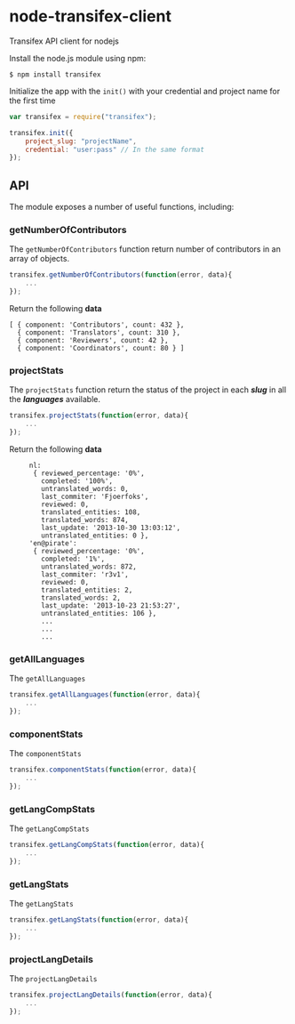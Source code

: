 node-transifex-client
=====================

Transifex API client for nodejs

Install the node.js module using npm:

`$ npm install transifex`


Initialize the app with the `init()` with your credential and project name for the first time

``` javascript
var transifex = require("transifex");

transifex.init({
	project_slug: "projectName",
	credential: "user:pass" // In the same format
});
```

## API
The module exposes a number of useful functions, including:


### getNumberOfContributors

The `getNumberOfContributors` function return number of contributors in an array of objects. 

``` javascript
transifex.getNumberOfContributors(function(error, data){
	...
});
```

Return the following **data**
```
[ { component: 'Contributors', count: 432 },
  { component: 'Translators', count: 310 },
  { component: 'Reviewers', count: 42 },
  { component: 'Coordinators', count: 80 } ]
```

### projectStats

The `projectStats` function return the status of the project in each ***slug*** in all the ***languages*** available.

``` javascript
transifex.projectStats(function(error, data){
	...
});
```

Return the following **data**

```
     nl:
      { reviewed_percentage: '0%',
        completed: '100%',
        untranslated_words: 0,
        last_commiter: 'Fjoerfoks',
        reviewed: 0,
        translated_entities: 108,
        translated_words: 874,
        last_update: '2013-10-30 13:03:12',
        untranslated_entities: 0 },
     'en@pirate':
      { reviewed_percentage: '0%',
        completed: '1%',
        untranslated_words: 872,
        last_commiter: 'r3v1',
        reviewed: 0,
        translated_entities: 2,
        translated_words: 2,
        last_update: '2013-10-23 21:53:27',
        untranslated_entities: 106 },
        ...
        ...
        ...
```

### getAllLanguages

The `getAllLanguages`

``` javascript
transifex.getAllLanguages(function(error, data){
	...
});
```

### componentStats

The `componentStats`

``` javascript
transifex.componentStats(function(error, data){
	...
});
```

### getLangCompStats

The `getLangCompStats`

``` javascript
transifex.getLangCompStats(function(error, data){
	...
});
```

### getLangStats

The `getLangStats`

``` javascript
transifex.getLangStats(function(error, data){
	...
});
```

### projectLangDetails

The `projectLangDetails`

``` javascript
transifex.projectLangDetails(function(error, data){
	...
});
```
